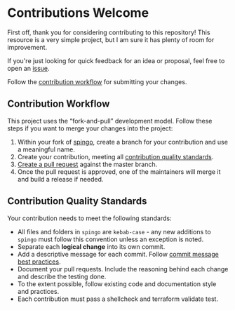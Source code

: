 # Contributions Welcome

First off, thank you for considering contributing to this repository! This resource is a very simple project, but I am sure it has plenty of room for improvement.

If you're just looking for quick feedback for an idea or proposal, feel free to open an [issue](https://github.com/homedepot/spingo/issues/new).

Follow the [contribution workflow](#contribution-workflow) for submitting your changes.

## Contribution Workflow

This project uses the “fork-and-pull” development model. Follow these steps if you want to merge your changes into the project:

1. Within your fork of [spingo](https://github.com/homedepot/spingo), create a branch for your contribution and use a meaningful name.
2. Create your contribution, meeting all [contribution quality standards](#contribution-quality-standards).
3. [Create a pull request](https://help.github.com/articles/creating-a-pull-request-from-a-fork/) against the master branch.
4. Once the pull request is approved, one of the maintainers will merge it and build a release if needed. 

## Contribution Quality Standards

Your contribution needs to meet the following standards:

- All files and folders in `spingo` are `kebab-case` - any new additions to `spingo` must follow this convention unless an exception is noted.
- Separate each **logical change** into its own commit.
- Add a descriptive message for each commit. Follow [commit message best practices](https://github.com/erlang/otp/wiki/writing-good-commit-messages).
- Document your pull requests. Include the reasoning behind each change and describe the testing done.
- To the extent possible, follow existing code and documentation style and practices.
- Each contribution must pass a shellcheck and terraform validate test. 
